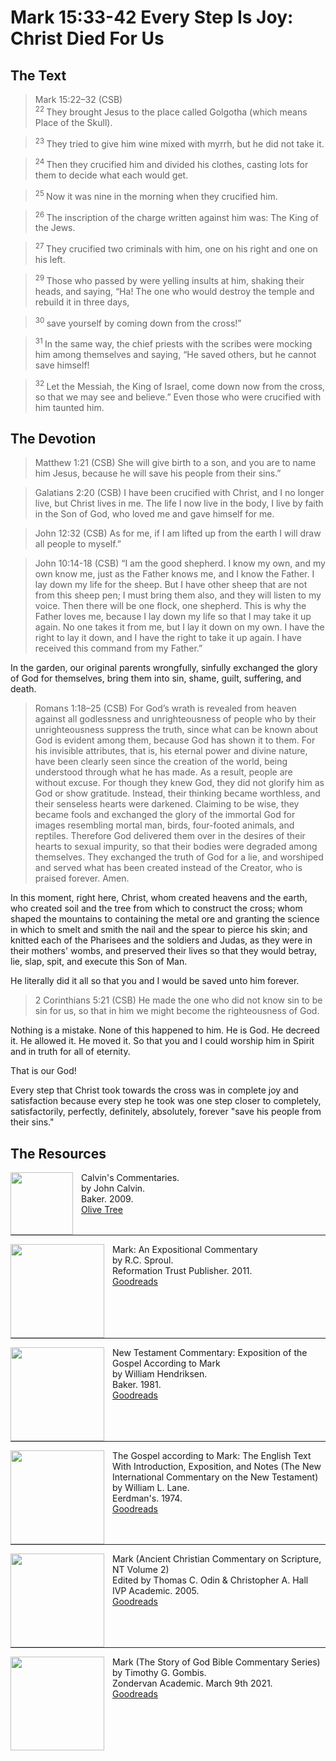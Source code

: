 # Mark 15:33-42 Every Step Is Joy: Christ Died For Us

## The Text

>Mark 15:22–32 (CSB)  
><sup> 22  </sup>They brought Jesus to the place called Golgotha (which means Place of the Skull). 

><sup> 23  </sup>They tried to give him wine mixed with myrrh, but he did not take it. 

><sup> 24  </sup>Then they crucified him and divided his clothes, casting lots for them to decide what each would get. 

><sup> 25  </sup>Now it was nine in the morning when they crucified him. 

><sup> 26  </sup>The inscription of the charge written against him was: The King of the Jews. 

><sup> 27  </sup>They crucified two criminals with him, one on his right and one on his left. 

><sup> 29  </sup>Those who passed by were yelling insults at him, shaking their heads, and saying, “Ha! The one who would destroy the temple and rebuild it in three days, 

><sup> 30  </sup>save yourself by coming down from the cross!” 

><sup> 31  </sup>In the same way, the chief priests with the scribes were mocking him among themselves and saying, “He saved others, but he cannot save himself! 

><sup> 32  </sup>Let the Messiah, the King of Israel, come down now from the cross, so that we may see and believe.” Even those who were crucified with him taunted him.

## The Devotion

>Matthew 1:21 (CSB) She will give birth to a son, and you are to name him Jesus, because he will save his people from their sins.”

>Galatians 2:20 (CSB) I have been crucified with Christ, and I no longer live, but Christ lives in me. The life I now live in the body, I live by faith in the Son of God, who loved me and gave himself for me.

>John 12:32 (CSB) As for me, if I am lifted up from the earth I will draw all people to myself.”

>John 10:14-18 (CSB) “I am the good shepherd. I know my own, and my own know me, just as the Father knows me, and I know the Father. I lay down my life for the sheep. But I have other sheep that are not from this sheep pen; I must bring them also, and they will listen to my voice. Then there will be one flock, one shepherd. This is why the Father loves me, because I lay down my life so that I may take it up again. No one takes it from me, but I lay it down on my own. I have the right to lay it down, and I have the right to take it up again. I have received this command from my Father.”

In the garden, our original parents wrongfully, sinfully exchanged the glory of God for themselves, bring them into sin, shame, guilt, suffering, and death.

>Romans 1:18–25 (CSB) For God’s wrath is revealed from heaven against all godlessness and unrighteousness of people who by their unrighteousness suppress the truth, since what can be known about God is evident among them, because God has shown it to them. For his invisible attributes, that is, his eternal power and divine nature, have been clearly seen since the creation of the world, being understood through what he has made. As a result, people are without excuse. For though they knew God, they did not glorify him as God or show gratitude. Instead, their thinking became worthless, and their senseless hearts were darkened. Claiming to be wise, they became fools and exchanged the glory of the immortal God for images resembling mortal man, birds, four-footed animals, and reptiles. Therefore God delivered them over in the desires of their hearts to sexual impurity, so that their bodies were degraded among themselves. They exchanged the truth of God for a lie, and worshiped and served what has been created instead of the Creator, who is praised forever. Amen.

In this moment, right here, Christ, whom created heavens and the earth, who created soil and the tree from which to construct the cross; whom shaped the mountains to containing the metal ore and granting the science in which to smelt and smith the nail and the spear to pierce his skin; and knitted each of the Pharisees and the soldiers and Judas, as they were in their mothers' wombs, and preserved their lives so that they would betray, lie, slap, spit, and execute this Son of Man.

He literally did it all so that you and I would be saved unto him forever.

>2 Corinthians 5:21 (CSB) He made the one who did not know sin to be sin for us, so that in him we might become the righteousness of God.

Nothing is a mistake. None of this happened to him. He is God. He decreed it. He allowed it. He moved it. So that you and I could worship him in Spirit and in truth for all of eternity.

That is our God!

Every step that Christ took towards the cross was in complete joy and satisfaction because every step he took was one step closer to completely, satisfactorily, perfectly, definitely, absolutely, forever "save his people from their sins."

## The Resources

<p style="clear:both;">

<img src="/images/commentary-calvin-set.png" align="left" width="100" style="padding-right: 10px" />Calvin's Commentaries.  
by John Calvin.  
Baker. 2009.  
[Olive Tree](https://www.olivetree.com/store/product.php?productid=17517)

<p style="clear:both;">

---

<img src="/images/commentary-mark-sproul.jpg" align="left" width="150" style="padding-right: 10px" />Mark: An Expositional Commentary  
by R.C. Sproul.  
Reformation Trust Publisher. 2011.  
[Goodreads](https://www.goodreads.com/book/show/13329901-mark?ac=1&from_search=true&qid=AjPCOwNAXj&rank=1)

<p style="clear:both;">

---

<img src="/images/commentary-mark-hendriksen.jpg" align="left" width="150" style="padding-right: 10px" />New Testament Commentary: Exposition of the Gospel According to Mark  
by William Hendriksen.  
Baker. 1981.  
[Goodreads](https://www.goodreads.com/book/show/2365098.Mark)

<p style="clear:both;">

---

<img src="/images/commentary-mark-lane.jpg" align="left" width="150" style="padding-right: 10px" />The Gospel according to Mark: The English Text With Introduction, Exposition, and Notes (The New International Commentary on the New Testament)  
by William L. Lane.  
Eerdman's. 1974.  
[Goodreads](https://www.goodreads.com/book/show/978619.The_Gospel_of_Mark?from_search=true&from_srp=true&qid=UOUMUiJ7z4&rank=2)

<p style="clear:both;">

---

<img src="/images/commentary-mark-oden.jpg" align="left" width="150" style="padding-right: 10px" />Mark (Ancient Christian Commentary on Scripture, NT Volume 2)  
Edited by Thomas C. Odin & Christopher A. Hall  
IVP Academic. 2005.  
[Goodreads](https://www.goodreads.com/book/show/33015669-mark)

<p style="clear:both;">

---

<img src="/images/commentary-mark-gombis.jpg" align="left" width="150" style="padding-right: 10px" />Mark (The Story of God Bible Commentary Series)  
by Timothy G. Gombis.   
Zondervan Academic. March 9th 2021.  
[Goodreads](https://www.goodreads.com/book/show/54287613-mark)

<p style="clear:both;">
